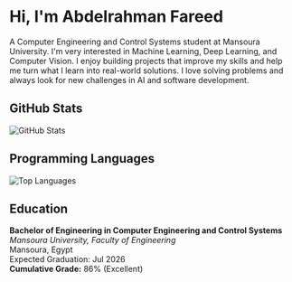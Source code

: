 # Hi, I'm Abdelrahman Fareed

A Computer Engineering and Control Systems student at Mansoura University. I'm very interested in Machine Learning, Deep Learning, and Computer Vision. I enjoy building projects that improve my skills and help me turn what I learn into real-world solutions. I love solving problems and always look for new challenges in AI and software development.

## GitHub Stats
![GitHub Stats](https://github-readme-stats.vercel.app/api?username=abdelrahmanfareed160&show_icons=true&count_private=true&hide=contribs,prs)

## Programming Languages
![Top Languages](https://github-readme-stats.vercel.app/api/top-langs/?username=abdelrahmanfareed160&layout=compact)


## Education

**Bachelor of Engineering in Computer Engineering and Control Systems**  
*Mansoura University, Faculty of Engineering*  
Mansoura, Egypt  
Expected Graduation: Jul 2026  
**Cumulative Grade:** 86% (Excellent)
